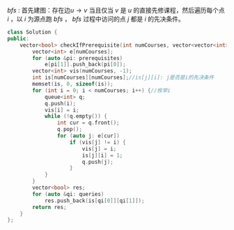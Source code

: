$bfs$ : 首先建图：存在边$u\to v$ 当且仅当 $v$ 是 $u$ 的直接先修课程，然后遍历每个点 $i$ ，以 $i$ 为源点跑 $bfs$ ， $bfs$ 过程中访问的点 $j$ 都是 $i$ 的先决条件。
```cpp
class Solution {
public:
    vector<bool> checkIfPrerequisite(int numCourses, vector<vector<int>> &prerequisites, vector<vector<int>> &queries) {
        vector<int> e[numCourses];
        for (auto &pi: prerequisites)
            e[pi[1]].push_back(pi[0]);
        vector<int> vis(numCourses, -1);
        int is[numCourses][numCourses];//is[j][i]: j是否是i的先决条件
        memset(is, 0, sizeof(is));
        for (int i = 0; i < numCourses; i++) {//枚举i
            queue<int> q;
            q.push(i);
            vis[i] = i;
            while (!q.empty()) {
                int cur = q.front();
                q.pop();
                for (auto j: e[cur])
                    if (vis[j] != i) {
                        vis[j] = i;
                        is[j][i] = 1;
                        q.push(j);
                    }
            }
        }
        vector<bool> res;
        for (auto &qi: queries)
            res.push_back(is[qi[0]][qi[1]]);
        return res;
    }
};
```


<!--stackedit_data:
eyJoaXN0b3J5IjpbLTE1MDM0MTIwMjksLTgzNzY1MTc0NiwtNT
I3Nzk1NDU0LC04MzgwMzM4OTAsLTE5MjI5NjMxNzAsMTIzNzI5
MjE4NSwxNzc2MDExMTAzLDgzMzE4MTg5NywxODU2ODI4MjkxXX
0=
-->